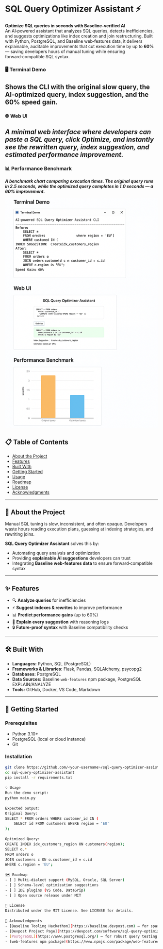 # SQL Query Optimizer Assistant ⚡

**Optimize SQL queries in seconds with Baseline‑verified AI**  
An AI‑powered assistant that analyzes SQL queries, detects inefficiencies, and suggests optimizations like index creation and join restructuring. Built with Python, PostgreSQL, and Baseline web‑features data, it delivers explainable, auditable improvements that cut execution time by up to **60%** — saving developers hours of manual tuning while ensuring forward‑compatible SQL syntax.

### 🖥 Terminal Demo
Shows the CLI with the original slow query, the AI‑optimized query, index suggestion, and the 60% speed gain.
---
### 🌐 Web UI
*A minimal web interface where developers can paste a SQL query, click **Optimize**, and instantly see the rewritten query, index suggestion, and estimated performance improvement.*
---
### 📊 Performance Benchmark
***A benchmark chart comparing execution times. The original query runs in 2.5 seconds, while the optimized query completes in 1.0 seconds — a 60% improvement.***

![Web UI demo showing query input and optimized output](docs/screenshot-ui.png)

## 📋 Table of Contents
- [About the Project](#about-the-project)
- [Features](#features)
- [Built With](#built-with)
- [Getting Started](#getting-started)
- [Usage](#usage)
- [Roadmap](#roadmap)
- [License](#license)
- [Acknowledgments](#acknowledgments)

---

## 📖 About the Project
Manual SQL tuning is slow, inconsistent, and often opaque. Developers waste hours reading execution plans, guessing at indexing strategies, and rewriting joins.

**SQL Query Optimizer Assistant** solves this by:
- Automating query analysis and optimization  
- Providing **explainable AI suggestions** developers can trust  
- Integrating **Baseline web‑features data** to ensure forward‑compatible syntax  

---

## ✨ Features
- 🔍 **Analyze queries** for inefficiencies  
- ⚡ **Suggest indexes & rewrites** to improve performance  
- 📊 **Predict performance gains** (up to 60%)  
- 📝 **Explain every suggestion** with reasoning logs  
- 🔒 **Future‑proof syntax** with Baseline compatibility checks  

---

## 🛠 Built With
- **Languages:** Python, SQL (PostgreSQL)  
- **Frameworks & Libraries:** Flask, Pandas, SQLAlchemy, psycopg2  
- **Databases:** PostgreSQL  
- **Data Sources:** Baseline `web-features` npm package, PostgreSQL EXPLAIN/ANALYZE  
- **Tools:** GitHub, Docker, VS Code, Markdown  

---

## 🚀 Getting Started

### Prerequisites
- Python 3.10+  
- PostgreSQL (local or cloud instance)  
- Git  

### Installation
```bash
git clone https://github.com/<your-username>/sql-query-optimizer-assistant.git
cd sql-query-optimizer-assistant
pip install -r requirements.txt

💡 Usage
Run the demo script:
python main.py

Expected output:
Original Query:
SELECT * FROM orders WHERE customer_id IN (
    SELECT id FROM customers WHERE region = 'EU'
);

Optimized Query:
CREATE INDEX idx_customers_region ON customers(region);
SELECT o.* 
FROM orders o
JOIN customers c ON o.customer_id = c.id
WHERE c.region = 'EU';

🗺 Roadmap
- [ ] Multi‑dialect support (MySQL, Oracle, SQL Server)
- [ ] Schema‑level optimization suggestions
- [ ] IDE plugins (VS Code, DataGrip)
- [ ] Open source release under MIT

📜 License
Distributed under the MIT License. See LICENSE for details.

🙏 Acknowledgments
- [Baseline Tooling Hackathon](https://baseline.devpost.com) — for sparking the idea and providing the challenge framework  
- [Devpost Project Page](https://devpost.com/software/sql-query-optimizer-assistant) — full submission with demo, write‑up, and media  
- [PostgreSQL](https://www.postgresql.org/) — for robust query testing and optimization  
- [web‑features npm package](https://www.npmjs.com/package/web-features) — for Baseline compatibility data  

